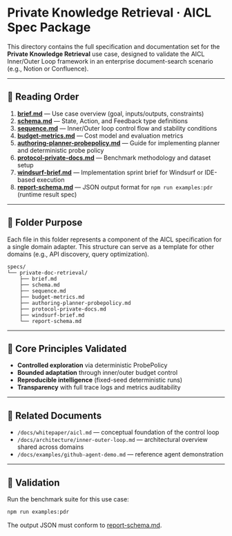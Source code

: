 # Private Knowledge Retrieval · AICL Spec Package

This directory contains the full specification and documentation set for the **Private Knowledge Retrieval** use case,
designed to validate the AICL Inner/Outer Loop framework in an enterprise document-search scenario (e.g., Notion or Confluence).

---

## 📘 Reading Order

1. **[brief.md](./brief.md)** — Use case overview (goal, inputs/outputs, constraints)
2. **[schema.md](./schema.md)** — State, Action, and Feedback type definitions
3. **[sequence.md](./sequence.md)** — Inner/Outer loop control flow and stability conditions
4. **[budget-metrics.md](./budget-metrics.md)** — Cost model and evaluation metrics
5. **[authoring-planner-probepolicy.md](./authoring-planner-probepolicy.md)** — Guide for implementing planner and deterministic probe policy
6. **[protocol-private-docs.md](./protocol-private-docs.md)** — Benchmark methodology and dataset setup
7. **[windsurf-brief.md](./windsurf-brief.md)** — Implementation sprint brief for Windsurf or IDE-based execution
8. **[report-schema.md](./report-schema.md)** — JSON output format for `npm run examples:pdr` (runtime result spec)

---

## 🧩 Folder Purpose

Each file in this folder represents a component of the AICL specification for a single domain adapter.
This structure can serve as a template for other domains (e.g., API discovery, query optimization).

```text
specs/
└── private-doc-retrieval/
    ├── brief.md
    ├── schema.md
    ├── sequence.md
    ├── budget-metrics.md
    ├── authoring-planner-probepolicy.md
    ├── protocol-private-docs.md
    ├── windsurf-brief.md
    └── report-schema.md
```

---

## 🧠 Core Principles Validated

- **Controlled exploration** via deterministic ProbePolicy
- **Bounded adaptation** through inner/outer budget control
- **Reproducible intelligence** (fixed-seed deterministic runs)
- **Transparency** with full trace logs and metrics auditability

---

## 🔗 Related Documents

- `/docs/whitepaper/aicl.md` — conceptual foundation of the control loop
- `/docs/architecture/inner-outer-loop.md` — architectural overview shared across domains
- `/docs/examples/github-agent-demo.md` — reference agent demonstration

---

## 🧪 Validation

Run the benchmark suite for this use case:

```bash
npm run examples:pdr
```

The output JSON must conform to [report-schema.md](./report-schema.md).
